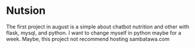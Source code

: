 # Nutsion
The first project in august is a simple about chatbot nutrition and other with flask, mysql, and python. I want to change myself in python maybe for a week. Maybe, this project not recommend hosting sambatawa.com

